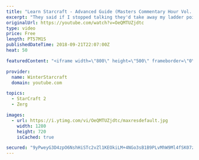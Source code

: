 ```yaml
---
title: "Learn Starcraft - Advanced Guide (Masters Commentary Hour Vol. 1)"
excerpt: "They said if I stopped talking they'd take away my ladder points. Next one I upload will have more terran/toss blame RNGesus."
originalUrl: https://youtube.com/watch?v=OeQMTUZjdtc
type: video
price: Free
length: PT57M1S
publishedDateTime: 2018-09-21T22:07:00Z
heat: 50

featuredContent: "<iframe width=\"800\" height=\"500\" frameborder=\"0\" src=\"https://www.youtube.com/embed/OeQMTUZjdtc\" allow=\"accelerometer; autoplay; encrypted-media; gyroscope; picture-in-picture\" allowfullscreen></iframe>"

provider:
  name: WinterStarcraft
  domain: youtube.com

topics:
  - StarCraft 2
  - Zerg

images:
  - url: https://i.ytimg.com/vi/OeQMTUZjdtc/maxresdefault.jpg
    width: 1280
    height: 720
    isCached: true

secured: "9yPweyG3D4zpO6NshHiSTc2vZl1KEOkiLM+4NGo3sB1B9PLvMhW9Ml4fSK07zIcveGnM3rfy97P/6SU3in7BafHRvac9mDdFIpo/xpToq1Rnhlzb9DC4EQ6+k0I52Hl2XYJbI9B1Q215Eu3WEnqeEjYbSVOiJJWJcKr2AiXRLffTStTLeeyNaeSLD/WEFaIRQ1tXINk9WomajEsVNaQX3+EMg38KWIi8fj9U+AcsloqhIkiaQGVpDh23ba58N2BDJY8FYe49ywMOc1Wsp43sa0DniE9o4I2tzh0nFBKU70wO2S/7I/UHBIUtnw4TP5I5+Zz/IH3EigTJE+5RlGQCo9hMLD3+DXpY83BJvcvKPeQjWxBggPuJt8qLl1C3fU2wSHmnOs/P7eCbza4DPPcc1ipksSf+tZ1+f4HHcpiMvNQ=;z7KHoqK5KYXEq07WhQTgCA=="
---
```


